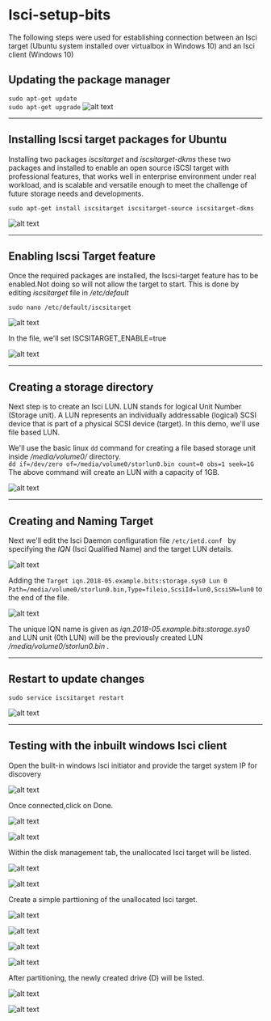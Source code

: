 # Isci-setup-bits

The following steps were used for establishing  connection between an Isci target (Ubuntu system installed over virtualbox in Windows 10) and an Isci client (Windows 10)

**Updating the package manager**
---
`sudo apt-get update`<br/>
`sudo apt-get upgrade`
![alt text](https://raw.githubusercontent.com/PankajNithin/Isci-setup-bits/master/step_0.png)

---
**Installing Iscsi target packages for Ubuntu**
---
Installing two packages *iscsitarget* and *iscsitarget-dkms* these two packages and installed to enable an open source iSCSI target with professional features, that works well in enterprise environment under real workload, and is scalable and versatile enough to meet the challenge of future storage needs and developments.

`sudo apt-get install iscsitarget iscsitarget-source iscsitarget-dkms`

![alt text](https://raw.githubusercontent.com/PankajNithin/Isci-setup-bits/master/step-1.png)

---
**Enabling Iscsi Target feature**
---
Once the required packages are installed, the Iscsi-target feature has to be enabled.Not doing so will not allow the target to start.
This is done by editing *iscsitarget* file in */etc/default*

`sudo nano /etc/default/iscsitarget`

![alt text](https://raw.githubusercontent.com/PankajNithin/Isci-setup-bits/master/step-2.png)

In the file, we'll set ISCSITARGET_ENABLE=true

![alt text](https://raw.githubusercontent.com/PankajNithin/Isci-setup-bits/master/step-3.png)


---
**Creating a storage directory**
---
Next step is to create an Isci LUN. LUN stands for logical Unit Number (Storage unit).  A LUN represents an individually addressable (logical) SCSI device that is part of a physical SCSI device (target). In this demo, we'll use file based LUN.

We'll use the basic linux `dd` command for creating a file based storage unit inside */media/volume0/* directory.<br/>
`dd if=/dev/zero of=/media/volume0/storlun0.bin count=0 obs=1 seek=1G`<br/>
The above command will create an LUN with a capacity of 1GB.

![alt text](https://raw.githubusercontent.com/PankajNithin/Isci-setup-bits/master/step-4.png)

---
Creating and Naming Target
---

Next we'll edit the Isci Daemon configuration file `/etc/ietd.conf ` by specifying the *IQN* (Isci Qualified Name) and the target LUN details.<br/>

![alt text](https://raw.githubusercontent.com/PankajNithin/Isci-setup-bits/master/step-5.png)

Adding the `Target iqn.2018-05.example.bits:storage.sys0 Lun 0 Path=/media/volume0/storlun0.bin,Type=fileio,ScsiId=lun0,ScsiSN=lun0` to the end of the file.<br/>

![alt text](https://raw.githubusercontent.com/PankajNithin/Isci-setup-bits/master/step-6.png)

The unique IQN name is given as *iqn.2018-05.example.bits:storage.sys0* and LUN unit (0th LUN) will be the previously created LUN */media/volume0/storlun0.bin* .

---
**Restart to update changes**
---

`sudo service iscsitarget restart`

![alt text](https://raw.githubusercontent.com/PankajNithin/Isci-setup-bits/master/step-7.png)

---
**Testing with the inbuilt windows Isci client**
---

Open the built-in windows Isci initiator and provide the target system IP for discovery

![alt text](https://raw.githubusercontent.com/PankajNithin/Isci-setup-bits/master/step-8.png)

Once connected,click on Done.

![alt text](https://raw.githubusercontent.com/PankajNithin/Isci-setup-bits/master/step-9.png)

![alt text](https://raw.githubusercontent.com/PankajNithin/Isci-setup-bits/master/step-10.png)

Within the disk management tab, the unallocated Isci target will be listed.

![alt text](https://raw.githubusercontent.com/PankajNithin/Isci-setup-bits/master/unallocated.png)

![alt text](https://raw.githubusercontent.com/PankajNithin/Isci-setup-bits/master/computer_management.png)

Create a simple parttioning of the unallocated Isci target.

![alt text](https://raw.githubusercontent.com/PankajNithin/Isci-setup-bits/master/a.png)

![alt text](https://raw.githubusercontent.com/PankajNithin/Isci-setup-bits/master/b.png)

![alt text](https://raw.githubusercontent.com/PankajNithin/Isci-setup-bits/master/c.png)

![alt text](https://raw.githubusercontent.com/PankajNithin/Isci-setup-bits/master/d.png)

After partitioning, the newly created drive (D) will be listed.

![alt text](https://raw.githubusercontent.com/PankajNithin/Isci-setup-bits/master/e.png)

![alt text](https://raw.githubusercontent.com/PankajNithin/Isci-setup-bits/master/f.png)





